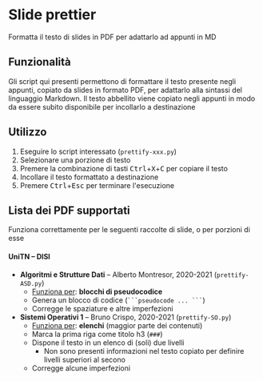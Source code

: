 # Slide prettier
Formatta il testo di slides in PDF per adattarlo ad appunti in MD

## Funzionalità

Gli script qui presenti permettono di formattare il testo presente negli appunti, copiato da slides in formato PDF, per adattarlo alla sintassi del linguaggio Markdown. Il testo abbellito viene copiato negli appunti in modo da essere subito disponibile per incollarlo a destinazione


## Utilizzo
1. Eseguire lo script interessato (`prettify-xxx.py`)
2. Selezionare una porzione di testo
3. Premere la combinazione di tasti <kbd>Ctrl</kbd>+<kbd>X</kbd>+<kbd>C</kbd> per copiare il testo
4. Incollare il testo formattato a destinazione
5. Premere <kbd>Ctrl</kbd>+<kbd>Esc</kbd> per terminare l'esecuzione

## Lista dei PDF supportati

Funziona correttamente per le seguenti raccolte di slide, o per porzioni di esse

#### UniTN – DISI

- **Algoritmi e Strutture Dati** – Alberto Montresor, 2020-2021 (`prettify-ASD.py`)
  - <u>Funziona per</u>: **blocchi di pseudocodice**
  - Genera un blocco di codice (`` ```pseudocode ... ``` ``)
  - Corregge le spaziature e altre imperfezioni
- **Sistemi Operativi 1** – Bruno Crispo, 2020-2021 (`prettify-SO.py`)
  - <u>Funziona per</u>: **elenchi** (maggior parte dei contenuti)
  - Marca la prima riga come titolo h3 (`###`)
  - Dispone il testo in un elenco di (soli) due livelli
    - Non sono presenti informazioni nel testo copiato per definire livelli superiori al secono
  - Corregge alcune imperfezioni



